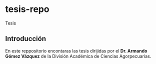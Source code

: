 # tesis-repo
Tesis 
## Introducción

En este reppositorio encontaras las tesis dirijidas por el **Dr. Armando Gómez Vázquez** de la División Académica de Ciencias Agorpecuarias.
